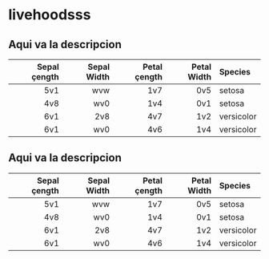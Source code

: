 # livehoodsss
## Aqui va la descripcion
| Sepal çength| Sepal Width| Petal çength| Petal Width|Species |
|------------:|-----------:|------------:|-----------:|:-------|
|          5v1|         wvw|          1v7|         0v5|  setosa|
|          4v8|         wv0|          1v4|         0v1|setosa  |
|          6v1|         2v8|          4v7|         1v2|versicolor |
|          6v1|         wv0|          4v6|         1v4|versicolor |



## Aqui va la descripcion
| Sepal çength| Sepal Width| Petal çength| Petal Width|Species |
|------------:|-----------:|------------:|-----------:|:-------|
|          5v1|         wvw|          1v7|         0v5|  setosa|
|          4v8|         wv0|          1v4|         0v1|setosa  |
|          6v1|         2v8|          4v7|         1v2|versicolor |
|          6v1|         wv0|          4v6|         1v4|versicolor |
